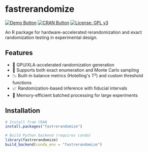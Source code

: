 # fastrerandomize

[<img src="https://img.shields.io/badge/Demo-View%20Demo-blue" alt="Demo Button">](https://cran.r-project.org/web/packages/fastrerandomize/vignettes/MainVignette.html)
[<img src="https://img.shields.io/badge/CRAN-View%20on%20CRAN-green" alt="CRAN Button">](https://cran.r-project.org/web/packages/fastrerandomize/index.html)
[![License: GPL v3](https://img.shields.io/badge/License-GPLv3-blue.svg)](https://www.gnu.org/licenses/gpl-3.0)

An R package for hardware-accelerated rerandomization and exact randomization testing in experimental design.

## Features

- 🚀 GPU/XLA-accelerated randomization generation 
- 🔢 Supports both exact enumeration and Monte Carlo sampling
- 📉 Built-in balance metrics (Hotelling's T²) and custom threshold functions
- 📈 Randomization-based inference with fiducial intervals
- 💾 Memory-efficient batched processing for large experiments

## Installation

```r
# Install from CRAN
install.packages("fastrerandomize")

# Build Python backend (requires conda)
library(fastrerandomize)
build_backend(conda_env = "fastrerandomize")
